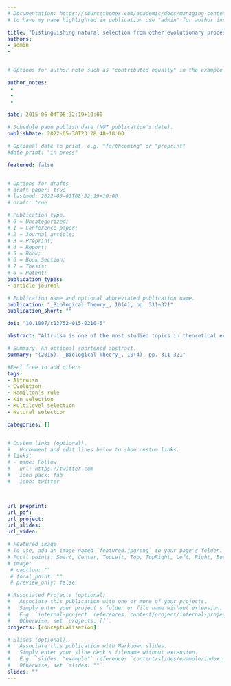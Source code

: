 ```yaml
---
# Documentation: https://sourcethemes.com/academic/docs/managing-content/
# to have my name highlighted in publication use "admin" for author instead of Pierrick Bourrat

title: "Distinguishing natural selection from other evolutionary processes in the evolution of altruism"
authors:
- admin
- 


# Options for author note such as "contributed equally" in the example below, assuming they are three authors, the third author is corresponding author.

author_notes:
 - 
 - 
 - 
 
date: 2015-06-04T08:32:19+10:00

# Schedule page publish date (NOT publication's date).
publishDate: 2022-05-30T23:28:48+10:00

# Optional date to print, e.g. "forthcoming" or "preprint"
#date_print: "in press"

featured: false


# Options for drafts
# draft_paper: true
# lastmod: 2022-06-01T08:32:19+10:00
# draft: true

# Publication type.
# 0 = Uncategorized;
# 1 = Conference paper;
# 2 = Journal article;
# 3 = Preprint;
# 4 = Report;
# 5 = Book;
# 6 = Book Section;
# 7 = Thesis;
# 8 = Patent;
publication_types:
- article-journal

# Publication name and optional abbreviated publication name.
publication: "_Biological Theory_, 10(4), pp. 311–321"
publication_short: ""

doi: "10.1007/s13752-015-0210-6"

abstract: "Altruism is one of the most studied topics in theoretical evolutionary biology. The debate surrounding the evolution of altruism has generally focused on the conditions under which altruism can evolve and whether it is better explained by kin selection or multilevel selection. This debate has occupied the forefront of the stage and left behind a number of equally important questions. One of them, which is the subject of this article, is whether the word ‘‘selection’’ in ‘‘kin selection’’ and ‘‘multilevel selection’’ necessarily refers to ‘‘evolution by natural selection.’’ I show, using a simple individual-centered model, that once clear conditions for natural selection and altruism are specified, one can distinguish two kinds of evolution of altruism, only one of which corresponds to the evolution of altruism by natural selection, the other resulting from other evolutionary processes."

# Summary. An optional shortened abstract.
summary: "(2015). _Biological Theory_, 10(4), pp. 311–321"

#Feel free to add others
tags:
- Altruism
- Evolution
- Hamilton’s rule
- Kin selection
- Multilevel selection
- Natural selection

categories: []


# Custom links (optional).
#   Uncomment and edit lines below to show custom links.
# links:
# - name: Follow
#   url: https://twitter.com
#   icon_pack: fab
#   icon: twitter



url_preprint:
url_pdf:
url_project:
url_slides:
url_video:

# Featured image
# To use, add an image named `featured.jpg/png` to your page's folder. 
# Focal points: Smart, Center, TopLeft, Top, TopRight, Left, Right, BottomLeft, Bottom, BottomRight.
# image:
 # caption: ""
 # focal_point: ""
 # preview_only: false

# Associated Projects (optional).
#   Associate this publication with one or more of your projects.
#   Simply enter your project's folder or file name without extension.
#   E.g. `internal-project` references `content/project/internal-project/index.md`.
#   Otherwise, set `projects: []`.
projects: [conceptualisation]

# Slides (optional).
#   Associate this publication with Markdown slides.
#   Simply enter your slide deck's filename without extension.
#   E.g. `slides: "example"` references `content/slides/example/index.md`.
#   Otherwise, set `slides: ""`.
slides: ""
---
```



